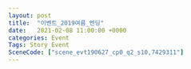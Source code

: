 ```yaml
---
layout: post
title:  "이벤트_2019여름_엔딩"
date:   2021-02-08 11:00:00 +0000
categories: Event
Tags: Story Event
SceneCode: ["scene_evt190627_cp0_q2_s10,7429311"]
---
```

